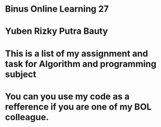 # Binus Online Learning 27
# Yuben Rizky Putra Bauty
# This is a list of my assignment and task for Algorithm and programming subject 
# You can you use my code as a refference if you are one of my BOL colleague.
